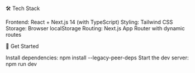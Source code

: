 🛠️ Tech Stack

Frontend: React + Next.js 14 (with TypeScript)
Styling: Tailwind CSS
Storage: Browser localStorage
Routing: Next.js App Router with dynamic routes

🚀 Get Started

Install dependencies:
npm install --legacy-peer-deps
Start the dev server:
npm run dev
